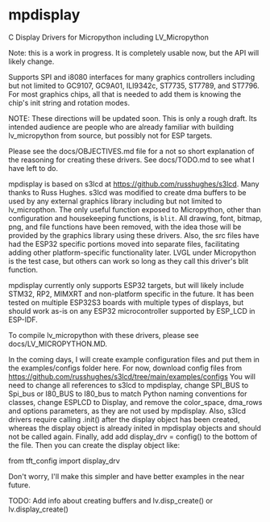# mpdisplay
C Display Drivers for Micropython including LV_Micropython

Note: this is a work in progress.  It is completely usable now, but the API will likely change.

Supports SPI and i8080 interfaces for many graphics controllers including but not limited to GC9107, GC9A01, ILI9342c, ST7735, ST7789, and ST7796.  For most graphics chips, all that is needed to add them is knowing the chip's init string and rotation modes.

NOTE:  These directions will be updated soon.  This is only a rough draft.  Its intended audience are people who are already familiar with building lv_micropython from source, but possibly not for ESP targets.

Please see the docs/OBJECTIVES.md file for a not so short explanation of the reasoning for creating these drivers.  See docs/TODO.md to see what I have left to do.

mpdisplay is based on s3lcd at https://github.com/russhughes/s3lcd.  Many thanks to Russ Hughes.  s3lcd was modified to create dma buffers to be used by any external graphics library including but not limited to lv_micropthon.  The only useful function exposed to Micropython, other than configuration and housekeeping functions, is `blit`.  All drawing, font, bitmap, png, and file functions have been removed, with the idea those will be provided by the graphics library using these drivers.  Also, the src files have had the ESP32 specific portions moved into separate files, facilitating adding other platform-specific functionality later.  LVGL under Micropython is the test case, but others can work so long as they call this driver's blit function.

mpdisplay currently only supports ESP32 targets, but will likely include STM32, RP2, MIMXRT and non-platform specific in the future.  It has been tested on multiple ESP32S3 boards with multiple types of displays, but should work as-is on any ESP32 microcontroller supported by ESP_LCD in ESP-IDF.

To compile lv_micropython with these drivers, please see docs/LV_MICROPYTHON.MD.


In the coming days, I will create example configuration files and put them in the examples/configs folder here.  For now, download config files from
https://github.com/russhughes/s3lcd/tree/main/examples/configs
You will need to change all references to s3lcd to mpdisplay, change SPI_BUS to Spi_bus or I80_BUS to I80_bus to match Python naming conventions for classes, change ESPLCD to Display, and remove the color_space, dma_rows and options parameters, as they are not used by mpdisplay.  Also, s3lcd drivers require calling .init() after the display object has been created, whereas the display object is already inited in mpdisplay objects and should not be called again.  Finally, add add display_drv = config() to the bottom of the file.  Then you can create the display object like:

from tft_config import display_drv

Don't worry, I'll make this simpler and have better examples in the near future.

TODO:  Add info about creating buffers and lv.disp_create() or lv.display_create()
